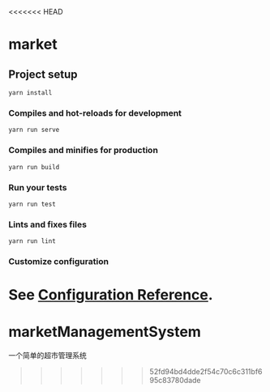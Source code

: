 <<<<<<< HEAD
# market

## Project setup
```
yarn install
```

### Compiles and hot-reloads for development
```
yarn run serve
```

### Compiles and minifies for production
```
yarn run build
```

### Run your tests
```
yarn run test
```

### Lints and fixes files
```
yarn run lint
```

### Customize configuration
See [Configuration Reference](https://cli.vuejs.org/config/).
=======
# marketManagementSystem
一个简单的超市管理系统
>>>>>>> 52fd94bd4dde2f54c70c6c311bf695c83780dade
